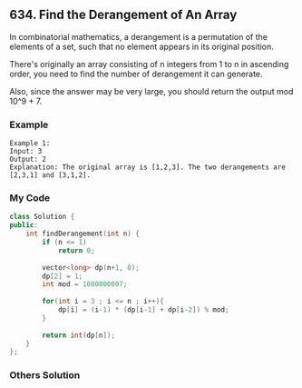 ## 634. Find the Derangement of An Array

In combinatorial mathematics, a derangement is a permutation of the elements of a set, such that no element appears in its original position.

There's originally an array consisting of n integers from 1 to n in ascending order, you need to find the number of derangement it can generate.

Also, since the answer may be very large, you should return the output mod 10^9 + 7.


### Example
```
Example 1:
Input: 3
Output: 2
Explanation: The original array is [1,2,3]. The two derangements are [2,3,1] and [3,1,2].
```

### My Code
```c++
class Solution {
public:
    int findDerangement(int n) {
        if (n <= 1)
            return 0;
        
        vector<long> dp(n+1, 0);
        dp[2] = 1;
        int mod = 1000000007;
        
        for(int i = 3 ; i <= n ; i++){
            dp[i] = (i-1) * (dp[i-1] + dp[i-2]) % mod;
        }
        
        return int(dp[n]);
    }
};
```

### Others Solution
```c++
```



